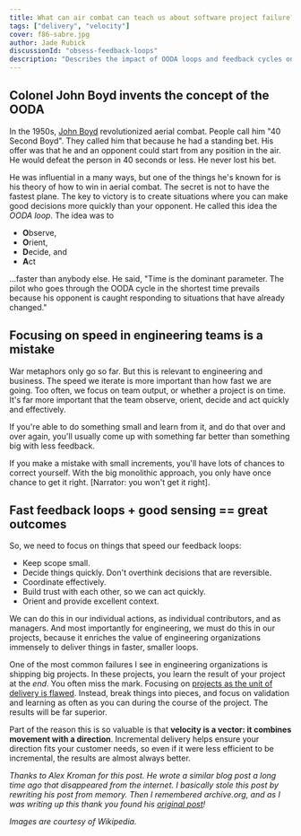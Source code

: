 ```yaml
---
title: What can air combat can teach us about software project failure?
tags: ["delivery", "velocity"]
cover: f86-sabre.jpg
author: Jade Rubick
discussionId: "obsess-feedback-loops"
description: "Describes the impact of OODA loops and feedback cycles on engineering organizations."
---
```


<re-img src="f86-sabre.jpg"></re-img>

## Colonel John Boyd invents the concept of the OODA

In the 1950s, [John Boyd](https://en.wikipedia.org/wiki/John_Boyd_(military_strategist)) revolutionized aerial combat. People call him "40 Second Boyd". They called him that because he had a standing bet. His offer was that he and an opponent could start from any position in the air. He would defeat the person in 40 seconds or less. He never lost his bet.

He was influential in a many ways, but one of the things he's known for is his theory of how to win in aerial combat. The secret is not to have the fastest plane. The key to victory is to create situations where you can make good decisions more quickly than your opponent. He called this idea the *OODA loop*. The idea was to 

* **O**bserve, 
* **O**rient, 
* **D**ecide, and 
* **A**ct 

...faster than anybody else. He said, "Time is the dominant parameter. The pilot who goes through the OODA cycle in the shortest time prevails because his opponent is caught responding to situations that have already changed."

<re-img src="john-boyd.jpg" width="30%" meme="true"></re-img>

## Focusing on speed in engineering teams is a mistake

War metaphors only go so far. But this is relevant to engineering and business. The speed we iterate is more important than how fast we are going. Too often, we focus on team output, or whether a project is on time. It's far more important that the team observe, orient, decide and act quickly and effectively.

If you're able to do something small and learn from it, and do that over and over again, you'll usually come up with something far better than something big with less feedback. 

If you make a mistake with small increments, you'll have lots of chances to correct yourself. With the big monolithic approach, you only have once chance to get it right. [Narrator: you won't get it right].

## Fast feedback loops + good sensing == great outcomes

So, we need to focus on things that speed our feedback loops:

* Keep scope small. 
* Decide things quickly. Don't overthink decisions that are reversible. 
* Coordinate effectively. 
* Build trust with each other, so we can act quickly. 
* Orient and provide excellent context. 

We can do this in our individual actions, as individual contributors, and as managers. And most importantly for engineering, we must do this in our projects, because it enriches the value of engineering organizations immensely to deliver things in faster, smaller loops.

One of the most common failures I see in engineering organizations is shipping big projects. In these projects, you learn the result of your project at the _end_. You often miss the mark. Focusing on [projects as the unit of delivery is flawed](/milestones-not-projects/). Instead, break things into pieces, and focus on validation and learning as often as you can during the course of the project. The results will be far superior.

Part of the reason this is so valuable is that **velocity is a vector: it combines movement with a direction**. Incremental delivery helps ensure your direction fits your customer needs, so even if it were less efficient to be incremental, the results are almost always better.

_Thanks to Alex Kroman for this post. He wrote a similar blog post a long time ago that disappeared from the internet. I basically stole this post by rewriting his post from memory. Then I remembered archive.org, and as I was writing up this thank you found his [original post](https://web.archive.org/web/20190624164845/http://alexkroman.com/what-the-f-86-can-teach-us-about-software-dev/)!_

_Images are courtesy of Wikipedia._
